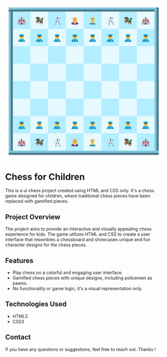 ![Chess board](./chess.png)

# Chess for Children

This is a ui chess project created using HTML and CSS only. It's a chess game designed for children, where traditional chess pieces have been replaced with gamified pieces.

## Project Overview

The project aims to provide an interactive and visually appealing chess experience for kids. The game utilizes HTML and CSS to create a user interface that resembles a chessboard and showcases unique and fun character designs for the chess pieces.

## Features

- Play chess on a colorful and engaging user interface.
- Gamified chess pieces with unique designs, including policemen as pawns.
- No functionality or game logic; it's a visual representation only.

## Technologies Used

- HTML5
- CSS3

## Contact

If you have any questions or suggestions, feel free to reach out. Thanks !